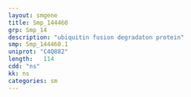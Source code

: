 ```yaml
---
layout: smgene
title: Smp_144460
grp: Smp_14
description: "ubiquitin fusion degradaton protein"
smp: Smp_144460.1
uniprot: "C4Q882"
length:   114
cdd: "ns"
kk: ns
categories: sm
---
```

